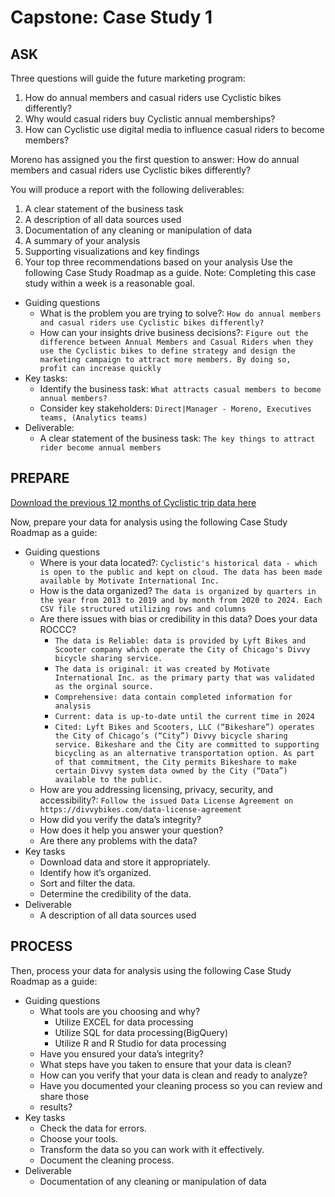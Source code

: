 # Capstone: Case Study 1

## ASK

Three questions will guide the future marketing program:

1. How do annual members and casual riders use Cyclistic bikes differently?
2. Why would casual riders buy Cyclistic annual memberships?
3. How can Cyclistic use digital media to influence casual riders to become members?

Moreno has assigned you the first question to answer: How do annual members and casual
riders use Cyclistic bikes differently?

You will produce a report with the following deliverables:

1. A clear statement of the business task
2. A description of all data sources used
3. Documentation of any cleaning or manipulation of data
4. A summary of your analysis
5. Supporting visualizations and key findings
6. Your top three recommendations based on your analysis
Use the following Case Study Roadmap as a guide. Note: Completing this case study within a
week is a reasonable goal.

- Guiding questions
  - What is the problem you are trying to solve?: `How do annual members and casual riders use Cyclistic bikes differently?`
  - How can your insights drive business decisions?: `Figure out the difference between Annual Members and Casual Riders when they use the Cyclistic bikes to define strategy and design the marketing campaign to attract more members. By doing so,  profit can increase quickly`
- Key tasks:
  - Identify the business task: `What attracts casual members to become annual members?`
  - Consider key stakeholders: `Direct|Manager - Moreno, Executives teams, (Analytics teams)`
- Deliverable:
  - A clear statement of the business task: `The key things to attract rider become annual members`

## PREPARE

[Download the previous 12 months of Cyclistic trip data here](https://divvy-tripdata.s3.amazonaws.com/index.html)

Now, prepare your data for analysis using the following Case Study Roadmap as a guide:

- Guiding questions
  - Where is your data located?: `Cyclistic's historical data - which is open to the public and kept on cloud. The data has been made available by Motivate International Inc.`
  - How is the data organized? `The data is organized by quarters in the year from 2013 to 2019 and by month from 2020 to 2024. Each CSV file structured utilizing rows and columns`
  - Are there issues with bias or credibility in this data? Does your data ROCCC?
    - `The data is Reliable: data is provided by Lyft Bikes and Scooter company which operate the City of Chicago's Divvy bicycle sharing service.`
    - `The data is original: it was created by Motivate International Inc. as the primary party that was validated as the orginal source.`
    - `Comprehensive: data contain completed information for analysis`
    - `Current: data is up-to-date until the current time in 2024`
    - `Cited: Lyft Bikes and Scooters, LLC (“Bikeshare”) operates the City of Chicago’s (“City”) Divvy bicycle sharing service. Bikeshare and the City are committed to supporting bicycling as an alternative transportation option. As part of that commitment, the City permits Bikeshare to make certain Divvy system data owned by the City (“Data”) available to the public.`
  - How are you addressing licensing, privacy, security, and accessibility?: `Follow the issued Data License Agreement on https://divvybikes.com/data-license-agreement`
  - How did you verify the data’s integrity?
  - How does it help you answer your question?
  - Are there any problems with the data?
- Key tasks
  - Download data and store it appropriately.
  - Identify how it’s organized.
  - Sort and filter the data.
  - Determine the credibility of the data.
- Deliverable
  - A description of all data sources used

## PROCESS

Then, process your data for analysis using the following Case Study Roadmap as a guide:

- Guiding questions
  - What tools are you choosing and why?
    - Utilize EXCEL for data processing
    - Utilize SQL for data processing(BigQuery)
    - Utilize R and R Studio for data processing
  - Have you ensured your data’s integrity?
  - What steps have you taken to ensure that your data is clean?
  - How can you verify that your data is clean and ready to analyze?
  - Have you documented your cleaning process so you can review and share those
  - results?
- Key tasks
  - Check the data for errors.
  - Choose your tools.
  - Transform the data so you can work with it effectively.
  - Document the cleaning process.
- Deliverable
  - Documentation of any cleaning or manipulation of data

